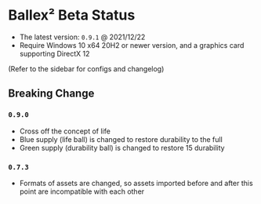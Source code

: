# Ballex² Beta Status

- The latest version: `0.9.1` @ 2021/12/22
- Require Windows 10 x64 20H2 or newer version, and a graphics card supporting DirectX 12

(Refer to the sidebar for configs and changelog)

## Breaking Change

### `0.9.0`

- Cross off the concept of life
- Blue supply (life ball) is changed to restore durability to the full
- Green supply (durability ball) is changed to restore 15 durability

### `0.7.3`

- Formats of assets are changed, so assets imported before and after this point are incompatible with each other
